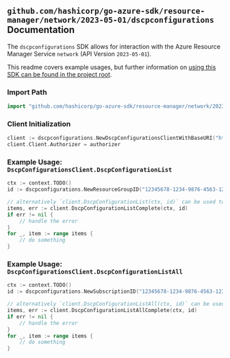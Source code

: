 
## `github.com/hashicorp/go-azure-sdk/resource-manager/network/2023-05-01/dscpconfigurations` Documentation

The `dscpconfigurations` SDK allows for interaction with the Azure Resource Manager Service `network` (API Version `2023-05-01`).

This readme covers example usages, but further information on [using this SDK can be found in the project root](https://github.com/hashicorp/go-azure-sdk/tree/main/docs).

### Import Path

```go
import "github.com/hashicorp/go-azure-sdk/resource-manager/network/2023-05-01/dscpconfigurations"
```


### Client Initialization

```go
client := dscpconfigurations.NewDscpConfigurationsClientWithBaseURI("https://management.azure.com")
client.Client.Authorizer = authorizer
```


### Example Usage: `DscpConfigurationsClient.DscpConfigurationList`

```go
ctx := context.TODO()
id := dscpconfigurations.NewResourceGroupID("12345678-1234-9876-4563-123456789012", "example-resource-group")

// alternatively `client.DscpConfigurationList(ctx, id)` can be used to do batched pagination
items, err := client.DscpConfigurationListComplete(ctx, id)
if err != nil {
	// handle the error
}
for _, item := range items {
	// do something
}
```


### Example Usage: `DscpConfigurationsClient.DscpConfigurationListAll`

```go
ctx := context.TODO()
id := dscpconfigurations.NewSubscriptionID("12345678-1234-9876-4563-123456789012")

// alternatively `client.DscpConfigurationListAll(ctx, id)` can be used to do batched pagination
items, err := client.DscpConfigurationListAllComplete(ctx, id)
if err != nil {
	// handle the error
}
for _, item := range items {
	// do something
}
```
